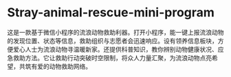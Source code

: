 # Stray-animal-rescue-mini-program
这是一款基于微信小程序的流浪动物救助利器。打开小程序，能一键上报流浪动物的发现位置、状态等信息，救助组织与志愿者会迅速响应。设有领养信息板块，方便爱心人士为流浪动物寻温暖新家。还提供科普知识，教你辨别动物健康状况、应急救助方法。它让救助行动突破时空限制，将众人力量汇聚，为流浪动物点亮希望，共筑有爱的动物救助网络。 

